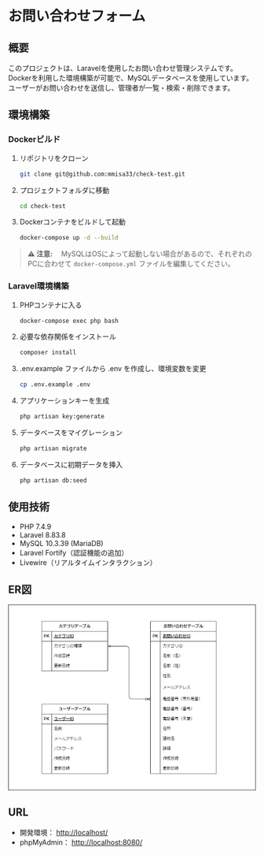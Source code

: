 # お問い合わせフォーム

## 概要
このプロジェクトは、Laravelを使用したお問い合わせ管理システムです。  
Dockerを利用した環境構築が可能で、MySQLデータベースを使用しています。  
ユーザーがお問い合わせを送信し、管理者が一覧・検索・削除できます。



## 環境構築

### **Dockerビルド**

1. リポジトリをクローン　
   ```bash
   git clone git@github.com:mmisa33/check-test.git　
2. プロジェクトフォルダに移動
    ```bash
    cd check-test　
3. Dockerコンテナをビルドして起動
    ```bash
    docker-compose up -d --build　
> **⚠ 注意:**　
> MySQLはOSによって起動しない場合があるので、それぞれのPCに合わせて `docker-compose.yml` ファイルを編集してください。



### **Laravel環境構築**

1. PHPコンテナに入る　
   ```bash
   docker-compose exec php bash　
2. 必要な依存関係をインストール
    ```bash
    composer install　
3. .env.example ファイルから .env を作成し、環境変数を変更
    ```bash
    cp .env.example .env　
4. アプリケーションキーを生成　
   ```bash
   php artisan key:generate
5. データベースをマイグレーション　
   ```bash
   php artisan migrate
6. データベースに初期データを挿入　
   ```bash
   php artisan db:seed　
   ```


## 使用技術
- PHP 7.4.9
- Laravel 8.83.8
- MySQL 10.3.39 (MariaDB)
- Laravel Fortify（認証機能の追加）
- Livewire（リアルタイムインタラクション）

## ER図
![ER図](./assets/images/er_contact_form.png)


## URL
- 開発環境： [http://localhost/](http://localhost/)
- phpMyAdmin： [http://localhost:8080/](http://localhost:8080/)